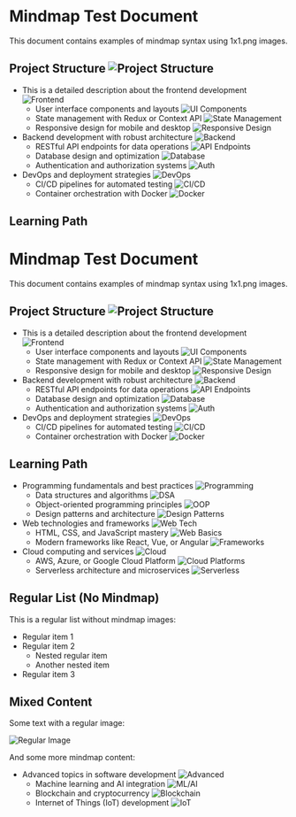 # Mindmap Test Document

This document contains examples of mindmap syntax using 1x1.png images.

## Project Structure ![Project Structure](1x1.png)

- This is a detailed description about the frontend development ![Frontend](1x1.png)
  - User interface components and layouts ![UI Components](1x1.png)
  - State management with Redux or Context API ![State Management](1x1.png)
  - Responsive design for mobile and desktop ![Responsive Design](1x1.png)
- Backend development with robust architecture ![Backend](1x1.png)
  - RESTful API endpoints for data operations ![API Endpoints](1x1.png)
  - Database design and optimization ![Database](1x1.png)
  - Authentication and authorization systems ![Auth](1x1.png)
- DevOps and deployment strategies ![DevOps](1x1.png)
  - CI/CD pipelines for automated testing ![CI/CD](1x1.png)
  - Container orchestration with Docker ![Docker](1x1.png)

## Learning Path
# Mindmap Test Document

This document contains examples of mindmap syntax using 1x1.png images.

## Project Structure ![Project Structure](1x1.png)

- This is a detailed description about the frontend development ![Frontend](1x1.png)
    - User interface components and layouts ![UI Components](1x1.png)
    - State management with Redux or Context API ![State Management](1x1.png)
    - Responsive design for mobile and desktop ![Responsive Design](1x1.png)
- Backend development with robust architecture ![Backend](1x1.png)
    - RESTful API endpoints for data operations ![API Endpoints](1x1.png)
    - Database design and optimization ![Database](1x1.png)
    - Authentication and authorization systems ![Auth](1x1.png)
- DevOps and deployment strategies ![DevOps](1x1.png)
    - CI/CD pipelines for automated testing ![CI/CD](1x1.png)
    - Container orchestration with Docker ![Docker](1x1.png)

## Learning Path

- Programming fundamentals and best practices ![Programming](1x1.png)
    - Data structures and algorithms ![DSA](1x1.png)
    - Object-oriented programming principles ![OOP](1x1.png)
    - Design patterns and architecture ![Design Patterns](1x1.png)
- Web technologies and frameworks ![Web Tech](1x1.png)
    - HTML, CSS, and JavaScript mastery ![Web Basics](1x1.png)
    - Modern frameworks like React, Vue, or Angular ![Frameworks](1x1.png)
- Cloud computing and services ![Cloud](1x1.png)
    - AWS, Azure, or Google Cloud Platform ![Cloud Platforms](1x1.png)
    - Serverless architecture and microservices ![Serverless](1x1.png)

## Regular List (No Mindmap)

This is a regular list without mindmap images:

- Regular item 1
- Regular item 2
  - Nested regular item
  - Another nested item
- Regular item 3

## Mixed Content

Some text with a regular image:

![Regular Image](https://via.placeholder.com/300x200)

And some more mindmap content:

- Advanced topics in software development ![Advanced](1x1.png)
    - Machine learning and AI integration ![ML/AI](1x1.png)
    - Blockchain and cryptocurrency ![Blockchain](1x1.png)
    - Internet of Things (IoT) development ![IoT](1x1.png)
